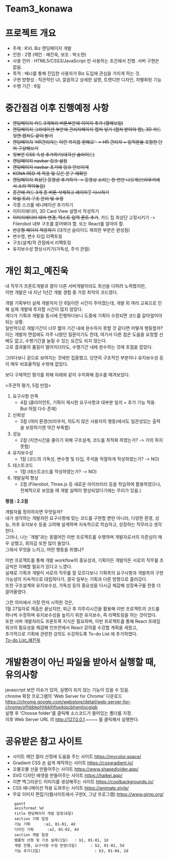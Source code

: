 # Team3_konawa
# 프로젝트 개요
- 주제 : KVL Biz 랜딩페이지 개발
- 인원 : 2명 (메인 : 예진욱, 보조 : 박소현)
- 사용 언어 : HTML5/CSS3/JavaScript 만 사용하는 조건에서 진행. 서버 구현은 없음.
- 목적 : 배너를 통해 진입한 사용자가 Biz 도입에 관심을 가지게 하는 것.
- 구현 방향성 : 직관적인 UI, 깔끔하고 상세한 설명, 트렌디한 디자인, 차별화된 기능
- 수행 기간 : 6일

# 중간점검 이후 진행예정 사항
- ~~랜딩페이지 카드 3개짜리 버튼부분에 이미지 추가 (휑해보임)~~
- ~~랜딩페이지 그라데이션 부분에 관리자페이지 캡처 넣기 (캡처 받아야 함), 3D 카드 뒷면 캡처도 같이 받기~~
- ~~랜딩페이지 'HR관리자는 이런 복지를 원해요' -> HR 관리자 + 임직원을 포함한 단어 구상해보기~~
- ~~윗부분 CSS 속성 추가하기(대각선 슬라이드)~~
- ~~랜딩페이지 navbar 링크 설정~~
- ~~랜딩페이지 navbar 초기에 링크 안보이게~~
- ~~KONA RED 색 적용 및 모든 문구 재확인~~
- ~~랜딩페이지 최상단 동영상 추가하기 -> 동영상 소리는 한 번만 나오게(브라우저에서 소리 막아놓음)~~
- ~~중간에 카드 3개 중 버튼 삭제하고 레이아웃 다시하기~~
- ~~파일 트리 구조 분리 및 수정~~
- 각종 스크롤 애니메이션 추가하기
- 이미지에디터, 3D Card View 설명서 작성하기
- ~~이미지에디터 테마 변경, 텍스트 입력 폰트 추가~~, 카드 칩 최상단 고정시키기 -> Filerobot 내부 구조를 뜯어봐야 함. 또는 React를 알아야 함.
- ~~반응형 페이지 적용하기~~ (대각선 슬라이드 제외한 부분은 완성됨)
- 변수명, 변수 타입 리팩토링
- 구조(설계)적 관점에서 리팩토링
- 유지보수성 향상시키기(가독성, 주석 관점)

# 개인 회고_예진욱
내 직무가 프론트개발과 결이 다른 서버개발이라도 최선을 다하려 노력했지만,<br>
이번 개발은 내 지난 1년간 개발 경험 중 가장 최악의 코드였다.<br>

개발 기획부터 실제 개발까지 단 6일이란 시간이 주어졌는데, 개발 외 여러 교육으로 인해 실제 개발에 투자할 시간이 많지 않았다.<br>
게다가 기획과 개발을 동시에 진행하다보니 도중에 기획이 수정되면 코드를 갈아엎어야 되는 상황.<br>
일반적으로 개발기간이 너무 짧아 기간 내에 완수하지 못할 것 같다면 어떻게 행동할까?<br>
이는 개발자 면접에도 자주 나왔던 질문이기도 한데, 여기서 다른 점은 도움을 요청할 선배도 없고, 수행기간을 늘릴 수 있는 요건도 되지 않는다.<br>
고로 결과물의 품질이 떨어지더라도, 수행기간 내에 완수하는 것에 초점을 잡았다.<br>

그러다보니 겉으로 보여지는 것에만 집중했고, 당연히 구조적인 부분이나 유지보수성 등이 매우 비효율적일 수밖에 없었다.<br>

보다 구체적인 평가를 위해 아래와 같이 수치화해 점수를 매겨보았다.<br>

<주관적 평가, 5점 만점><br>
1. 요구사항 만족 
    - 4점 (클라이언트, 기획이 제시한 요구사항과 대부분 일치 + 추가 기능 적용. But 허점 다수 존재)<br>
2. 신뢰성 
    - 3점 (여러 환경(브라우저, 의도치 않은 사용자의 행동)에서도 일관성있는 출력을 보장하기엔 약간 부족함)<br>
3. 성능
    - 2점 (지연시간을 줄이기 위해 구조설계, 코드를 최적화 하였는가? -> 거의 하지 못함)<br>
4. 유지보수성 
    - 1점 (코드의 가독성, 변수명 및 타입, 주석을 적절하게 작성하였는가? -> NO)<br>
5. 테스트코드
    - 1점 (테스트코드를 작성하였는가? -> NO)<br>
6. 개발실력 향상 
    - 2점 (Filerobot, Three.js 등 새로운 라이브러리 등을 학습하여 활용하였으나, 전체적으로 보았을 때 개발 실력이 향상되었다기에는 무리가 있음.)<br>
    
<b>평점 : 2.2점</b> <br>

개발자를 정의하자면 무엇일까?<br>
내가 생각하는 개발자란 요구사항에 맞는 코드를 구현할 뿐만 아니라, 다양한 환경, 성능, 차후 유지보수 등을 고려해 설계하며 지속적으로 학습하고, 성장하는 직무라고 생각한다.<br>
그러나, 나는 '개발'과는 동떨어진 이번 프로젝트를 수행하며 개발자로서의 자존심이 매우 상했고, 회의감 또한 많이 들었다.<br>
그래서 무엇을 느끼고, 어떤 행동을 취했냐?<br>

이번 프로젝트를 통해 개발 workflow의 중요성과, 기획이든 개발이든 서로의 직무를 조금씩은 이해할 필요가 있다고 느꼈다.<br>
실제로 기획과 개발이 서로의 직무를 잘 모르다보니 기획측의 요구사항과 개발측의 구현가능성이 지속적으로 대립하다가, 결국 일부는 기획과 다른 방향으로 흘러갔다.<br> 
또한 구조설계와 유지보수성, 가독성 등의 중요성을 다시금 체감해 성장욕구를 한층 더 끌어올렸다.<br>

그런 의미에서 가장 먼저 시작한 것은,<br>
1월 27일자로 제출은 끝났지만, 퇴근 후 자투리시간을 활용해 이번 프로젝트의 코드를 하나씩 수정하며 유지보수성을 높이기 위한 유지보수, 즉 리팩토링을 하는 것이었다.<br>
또한 서버 개발자라도 프론트쪽 지식은 필요하며, 이번 프로젝트를 통해 React 프레임워크의 필요성을 체감해 인프런에서 React 강의를 수강할 계획을 세웠고,<br> 
추가적으로 기획에 관련한 강의도 수강하도록 To-do List 에 추가하였다.<br>
[To-do List_예진욱](https://ye-jw.tistory.com/6 "개발블로그 To-do List_예진욱")<br>

# 개발환경이 아닌 파일을 받아서 실행할 때, 유의사항
javascript 보안 이슈가 있어, 실행이 되지 않는 기능이 있을 수 있음.<br>
chrome 확장 프로그램의 'Web Server for Chrome' 다운로드 <br>
https://chrome.google.com/webstore/detail/web-server-for-chrome/ofhbbkphhbklhfoeikjpcbhemlocgigb <br>
실행 후 'Choose folder'를 클릭해 소스코드가 들어있는 폴더를 지정.<br>
이후 Web Server URL 의 http://127.0.0.1.~~~~ 를 클릭해서 실행한다.<br>

# 공유받은 참고 사이트
- 사이트 메인 컬러 선정에 도움을 주는 사이트 https://mycolor.space/ <br> 
- Gradient CSS 손 쉽게 제작하는 사이트 https://cssgradient.io/ <br>
- 꼬불꼬불 선을 만들어주는 사이트 https://www.shapedivider.app/ <br>
- SVG 디자인 에셋을 만들어주는 사이트 https://haikei.app/ <br>
- 이쁜 백그라운드 이미지를 생성해주는 사이트 https://coolbackgrounds.io/ <br>
- CSS 애니메이션 적용 도와주는 사이트 https://animate.style/
- 무료 이미지 편집기(웹사이트에서 구현X, 그냥 프로그램) https://www.gimp.org/




```mermaid
    gantt
    axisformat %d
    title 랜딩페이지 개발 일정(6일)
    section 기획 일정
    기능 기획      :a1, 01-01, 4d
    디자인 기획      :a2, 01-02, 4d
    section 개발 일정
    탬플릿 선정 및 기초 설계(1일)   : b1, 01-01, 1d
    개발 진행, 요구사항 수정 반영(5일)      : b2, 01-02, 5d
    기능 추가(2일)                        : b3, 01-04, 2d
    
 
```
